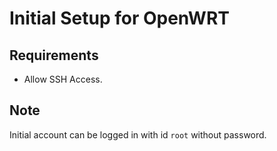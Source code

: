 # Initial Setup for OpenWRT

## Requirements

* Allow SSH Access.

## Note

Initial account can be logged in with id `root` without password.
